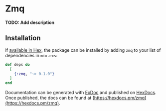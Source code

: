 # Zmq

**TODO: Add description**

## Installation

If [available in Hex](https://hex.pm/docs/publish), the package can be installed
by adding `zmq` to your list of dependencies in `mix.exs`:

```elixir
def deps do
  [
    {:zmq, "~> 0.1.0"}
  ]
end
```

Documentation can be generated with [ExDoc](https://github.com/elixir-lang/ex_doc)
and published on [HexDocs](https://hexdocs.pm). Once published, the docs can
be found at [https://hexdocs.pm/zmq](https://hexdocs.pm/zmq).

